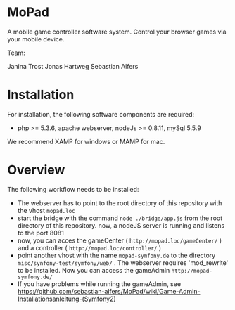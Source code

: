 MoPad
=====

A mobile game controller software system. Control your browser games via your mobile device.


Team:

Janina Trost
Jonas Hartweg
Sebastian Alfers


Installation
=====
For installation, the following software components are required:

* php >= 5.3.6, apache webserver, nodeJs >= 0.8.11, mySql 5.5.9


We recommend XAMP for windows or MAMP for mac.

Overview
=====
The following workflow needs to be installed:

* The webserver has to point to the root directory of this repository with the vhost `mopad.loc`
* start the bridge with the command `node ./bridge/app.js` from the root directory of this repository. now, a nodeJS server is running and listens to the port 8081
* now, you can acces the gameCenter ( `http://mopad.loc/gameCenter/` ) and a controller ( `http://mopad.loc/controller/` )
* point another vhost with the name `mopad-symfony.de` to the directory `misc/synfony-test/symfony/web/` . The webserver requires 'mod_rewrite' to be installed. Now you can access the gameAdmin `http://mopad-symfony.de/`
* If you have problems while running the gameAdmin, see https://github.com/sebastian-alfers/MoPad/wiki/Game-Admin-Installationsanleitung-(Symfony2)
